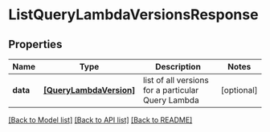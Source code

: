 # ListQueryLambdaVersionsResponse


## Properties
Name | Type | Description | Notes
------------ | ------------- | ------------- | -------------
**data** | [**[QueryLambdaVersion]**](QueryLambdaVersion.md) | list of all versions for a particular Query Lambda | [optional] 

[[Back to Model list]](../README.md#documentation-for-models) [[Back to API list]](../README.md#documentation-for-api-endpoints) [[Back to README]](../README.md)


